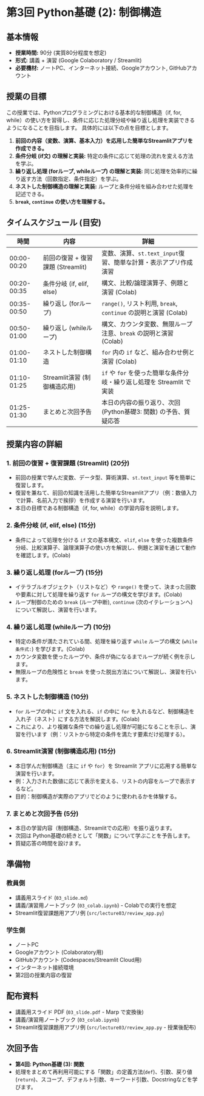 # 第3回 Python基礎 (2): 制御構造

## 基本情報

- **授業時間:** 90分 (実質80分程度を想定)
- **形式:** 講義 + 演習 (Google Colaboratory / Streamlit)
- **必要機材:** ノートPC、インターネット接続、Googleアカウント, GitHubアカウント

## 授業の目標

この授業では、Pythonプログラミングにおける基本的な制御構造（if, for, while）の使い方を習得し、条件に応じた処理分岐や繰り返し処理を実装できるようになることを目指します。
具体的には以下の点を目標とします。

1.  **前回の内容（変数、演算、基本入力）を応用した簡単なStreamlitアプリを作成できる。**
2.  **条件分岐 (if文) の理解と実装:** 特定の条件に応じて処理の流れを変える方法を学ぶ。
3.  **繰り返し処理 (forループ, whileループ) の理解と実装:** 同じ処理を効率的に繰り返す方法（回数指定、条件指定）を学ぶ。
4.  **ネストした制御構造の理解と実装:** ループと条件分岐を組み合わせた処理を記述できる。
5.  **`break`, `continue` の使い方を理解する。**

## タイムスケジュール (目安)

| 時間       | 内容                         | 詳細                                                                      |
| ---------- | ---------------------------- | ------------------------------------------------------------------------- |
| 00:00-00:20 | 前回の復習 + 復習課題 (Streamlit) | 変数、演算、`st.text_input`復習、簡単な計算・表示アプリ作成演習          |
| 00:20-00:35 | 条件分岐 (if, elif, else)    | 構文、比較/論理演算子、例題と演習 (Colab)                                |
| 00:35-00:50 | 繰り返し (forループ)         | `range()`, リスト利用, `break`, `continue` の説明と演習 (Colab)            |
| 00:50-01:00 | 繰り返し (whileループ)       | 構文、カウンタ変数、無限ループ注意、`break` の説明と演習 (Colab)            |
| 01:00-01:10 | ネストした制御構造           | `for` 内の `if` など、組み合わせ例と演習 (Colab)                         |
| 01:10-01:25 | Streamlit演習 (制御構造応用) | `if` や `for` を使った簡単な条件分岐・繰り返し処理を Streamlit で実装     |
| 01:25-01:30 | まとめと次回予告             | 本日の内容の振り返り、次回 (Python基礎3: 関数) の予告、質疑応答           |

## 授業内容の詳細

### 1. 前回の復習 + 復習課題 (Streamlit) (20分)
- 前回の授業で学んだ変数、データ型、算術演算、`st.text_input` 等を簡単に復習します。
- 復習を兼ねて、前回の知識を活用した簡単なStreamlitアプリ（例：数値入力で計算、名前入力で挨拶）を作成する演習を行います。
- 本日の目標である制御構造（if, for, while）の学習内容を説明します。

### 2. 条件分岐 (if, elif, else) (15分)
- 条件によって処理を分ける `if` 文の基本構文、`elif`, `else` を使った複数条件分岐、比較演算子、論理演算子の使い方を解説し、例題と演習を通じて動作を確認します。(Colab)

### 3. 繰り返し処理 (forループ) (15分)
- イテラブルオブジェクト（リストなど）や `range()` を使って、決まった回数や要素に対して処理を繰り返す `for` ループの構文を学びます。(Colab)
- ループ制御のための `break` (ループ中断), `continue` (次のイテレーションへ) について解説し、演習を行います。

### 4. 繰り返し処理 (whileループ) (10分)
- 特定の条件が満たされている間、処理を繰り返す `while` ループの構文 (`while 条件式:`) を学びます。(Colab)
- カウンタ変数を使ったループや、条件が偽になるまでループが続く例を示します。
- 無限ループの危険性と `break` を使った脱出方法について解説し、演習を行います。

### 5. ネストした制御構造 (10分)
- `for` ループの中に `if` 文を入れる、`if` の中に `for` を入れるなど、制御構造を入れ子（ネスト）にする方法を解説します。(Colab)
- これにより、より複雑な条件での繰り返し処理が可能になることを示し、演習を行います（例：リストから特定の条件を満たす要素だけ処理する）。

### 6. Streamlit演習 (制御構造応用) (15分)
- 本日学んだ制御構造（主に `if` や `for`）を Streamlit アプリに応用する簡単な演習を行います。
- 例：入力された数値に応じて表示を変える、リストの内容をループで表示するなど。
- 目的：制御構造が実際のアプリでどのように使われるかを体験する。

### 7. まとめと次回予告 (5分)
- 本日の学習内容（制御構造、Streamlitでの応用）を振り返ります。
- 次回は Python基礎の続きとして「関数」について学ぶことを予告します。
- 質疑応答の時間を設けます。

## 準備物

### 教員側
- 講義用スライド (`03_slide.md`)
- 講義/演習用ノートブック (`03_colab.ipynb`) - Colabでの実行を想定
- Streamlit復習課題用アプリ例 (`src/lecture03/review_app.py`)

### 学生側
- ノートPC
- Googleアカウント (Colaboratory用)
- GitHubアカウント (Codespaces/Streamlit Cloud用)
- インターネット接続環境
- 第2回の授業内容の復習

## 配布資料

- 講義用スライド PDF (`03_slide.pdf` - Marp で変換後)
- 講義/演習用ノートブック (`03_colab.ipynb`)
- Streamlit復習課題用アプリ例 (`src/lecture03/review_app.py` - 授業後配布)

## 次回予告

- **第4回: Python基礎 (3): 関数**
- 処理をまとめて再利用可能にする「関数」の定義方法(`def`)、引数、戻り値(`return`)、スコープ、デフォルト引数、キーワード引数、Docstringなどを学びます。 